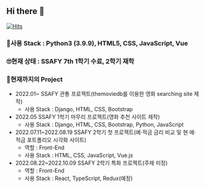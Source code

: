 ## Hi there 👋

<!--
**Jake-Lee-SK/Jake-Lee-SK** is a ✨ _special_ ✨ repository because its `README.md` (this file) appears on your GitHub profile.

Here are some ideas to get you started:

- 🔭 I’m currently working on ...
- 🌱 I’m currently learning ...
- 👯 I’m looking to collaborate on ...
- 🤔 I’m looking for help with ...
- 💬 Ask me about ...
- 📫 How to reach me: ...
- 😄 Pronouns: ...
- ⚡ Fun fact: ...
-->

[![Hits](https://hits.seeyoufarm.com/api/count/incr/badge.svg?url=https%3A%2F%2Fgithub.com%2FJake-Lee-SK%2FJake-Lee-SK&count_bg=%236959B7&title_bg=%23A10A0A&icon=python.svg&icon_color=%23FFFFFF&title=hits&edge_flat=false)](https://hits.seeyoufarm.com)

### 🌱사용 Stack : Python3 (3.9.9), HTML5, CSS, JavaScript, Vue

### 🙄현재 상태 : SSAFY 7th 1학기 수료, 2학기 재학

### 🏏현재까지의 Project

- 2022.01~ SSAFY 관통 프로젝트(themoviedb를 이용한 영화 searching site 제작)
  - 사용 Stack : Django, HTML, CSS, Bootstrap
- 2022.05 SSAFY 1학기 마무리 프로젝트(영화 추천 사이트 제작)
  - 사용 Stack : Django, HTML, CSS, Bootstrap, Python, JavaScript
- 2022.07.11~2022.08.19 SSAFY 2학기 첫 프로젝트(예·적금 금리 비교 및 현 예·적금 포트폴리오 시각화 사이트)
  - 역할 : Front-End
  - 사용 Stack : HTML, CSS, JavaScript, Vue.js
- 2022.08.22~2022.10.09 SSAFY 2학기 특화 프로젝트(주제 미정)
  - 역할 : Front-End
  - 사용 Stack : React, TypeScript, Redux(예정)
